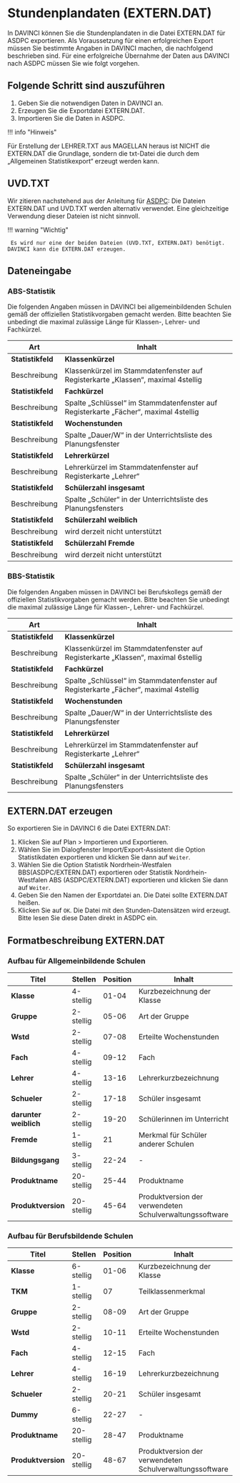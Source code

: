 # Stundenplandaten \(EXTERN.DAT\)

In DAVINCI können Sie die Stundenplandaten in die Datei EXTERN.DAT für ASDPC exportieren. Als Voraussetzung für einen erfolgreichen Export müssen Sie bestimmte Angaben in DAVINCI machen, die nachfolgend beschrieben sind. Für eine erfolgreiche Übernahme der Daten aus DAVINCI nach ASDPC müssen Sie wie folgt vorgehen.

## Folgende Schritt sind auszuführen

1. Geben Sie die notwendigen Daten in DAVINCI an.
2. Erzeugen Sie die Exportdatei EXTERN.DAT.
3. Importieren Sie die Daten in ASDPC.

!!! info "Hinweis"

   Für Erstellung der LEHRER.TXT aus MAGELLAN heraus ist NICHT die EXTERN.DAT die Grundlage, sondern die txt-Datei die durch dem „Allgemeinen Statistikexport“ erzeugt werden kann.

## UVD.TXT

Wir zitieren nachstehend aus der Anleitung für [ASDPC](https://schulverwaltungsprogramme.msb.nrw.de/asschule.pdf):
Die Dateien EXTERN.DAT und UVD.TXT werden alternativ verwendet. Eine gleichzeitige Verwendung dieser Dateien ist nicht sinnvoll.

!!! warning "Wichtig"

     Es wird nur eine der beiden Dateien (UVD.TXT, EXTERN.DAT) benötigt. DAVINCI kann die EXTERN.DAT erzeugen.

## Dateneingabe

### ABS-Statistik

Die folgenden Angaben müssen in DAVINCI bei allgemeinbildenden Schulen gemäß der offiziellen Statistikvorgaben gemacht werden. Bitte beachten Sie unbedingt die maximal zulässige Länge für Klassen-, Lehrer- und Fachkürzel.

Art               | Inhalt
----------------- | ------
**Statistikfeld** | **Klassenkürzel**
Beschreibung      | Klassenkürzel im Stammdatenfenster auf Registerkarte „Klassen“, maximal 4stellig
**Statistikfeld** | **Fachkürzel**
Beschreibung      | Spalte „Schlüssel“ im Stammdatenfenster auf Registerkarte „Fächer“, maximal 4stellig
**Statistikfeld** | **Wochenstunden**
Beschreibung      | Spalte „Dauer/W“ in der Unterrichtsliste des Planungsfenster
**Statistikfeld** | **Lehrerkürzel**
Beschreibung      | Lehrerkürzel im Stammdatenfenster auf Registerkarte „Lehrer“
**Statistikfeld** | **Schülerzahl insgesamt**
Beschreibung      | Spalte „Schüler“ in der Unterrichtsliste des Planungsfensters
**Statistikfeld** | **Schülerzahl weiblich**
Beschreibung      | wird derzeit nicht unterstützt
**Statistikfeld** | **Schülerzahl Fremde**
Beschreibung      | wird derzeit nicht unterstützt

### BBS-Statistik

Die folgenden Angaben müssen in DAVINCI bei Berufskollegs gemäß der offiziellen Statistikvorgaben gemacht werden. Bitte beachten Sie unbedingt die maximal zulässige Länge für Klassen-, Lehrer- und Fachkürzel.

Art               | Inhalt
----------------- | ------
**Statistikfeld** | **Klassenkürzel**
Beschreibung      | Klassenkürzel im Stammdatenfenster auf Registerkarte „Klassen“, maximal 6stellig
**Statistikfeld** | **Fachkürzel**
Beschreibung      | Spalte „Schlüssel“ im Stammdatenfenster auf Registerkarte „Fächer“, maximal 4stellig
**Statistikfeld** | **Wochenstunden**
Beschreibung      | Spalte „Dauer/W“ in der Unterrichtsliste des Planungsfenster
**Statistikfeld** | **Lehrerkürzel**
Beschreibung      | Lehrerkürzel im Stammdatenfenster auf Registerkarte „Lehrer“
**Statistikfeld** | **Schülerzahl insgesamt**
Beschreibung      | Spalte „Schüler“ in der Unterrichtsliste des Planungsfensters

## EXTERN.DAT erzeugen

So exportieren Sie in DAVINCI 6 die Datei EXTERN.DAT:

1. Klicken Sie auf Plan > Importieren und Exportieren.
2. Wählen Sie im Dialogfenster Import/Export-Assistent die Option Statistikdaten exportieren und klicken Sie dann auf `Weiter`.
3. Wählen Sie die Option Statistik Nordrhein-Westfalen BBS\(ASDPC/EXTERN.DAT\) exportieren oder Statistik Nordrhein-Westfalen ABS \(ASDPC/EXTERN.DAT\) exportieren und klicken Sie dann auf `Weiter`.
4. Geben Sie den Namen der Exportdatei an. Die Datei sollte EXTERN.DAT heißen.  
5. Klicken Sie auf `OK`. Die Datei mit den Stunden-Datensätzen wird erzeugt. Bitte lesen Sie diese Daten direkt in ASDPC ein.

## Formatbeschreibung EXTERN.DAT

### Aufbau für Allgemeinbildende Schulen

Titel                 | Stellen    | Position | Inhalt
--------------------- | ---------- | -------- | ------
**Klasse**            | 4-stellig  | 01-04    | Kurzbezeichnung der Klasse
**Gruppe**            | 2-stellig  | 05-06    | Art der Gruppe
**Wstd**              | 2-stellig  | 07-08    | Erteilte Wochenstunden
**Fach**              | 4-stellig  | 09-12    | Fach
**Lehrer**            | 4-stellig  | 13-16    | Lehrerkurzbezeichnung
**Schueler**          | 2-stellig  | 17-18    | Schüler insgesamt
**darunter weiblich** | 2-stellig  | 19-20    | Schülerinnen im Unterricht
**Fremde**            | 1-stellig  |    21    | Merkmal für Schüler anderer Schulen
**Bildungsgang**      | 3-stellig  | 22-24    | -
**Produktname**       | 20-stellig | 25-44    | Produktname
**Produktversion**    | 20-stellig | 45-64    | Produktversion der verwendeten Schulverwaltungssoftware

### Aufbau für Berufsbildende Schulen

Titel                 | Stellen    | Position | Inhalt
--------------------- | ---------- | -------- | ------
**Klasse**            | 6-stellig  | 01-06    | Kurzbezeichnung der Klasse
**TKM**               | 1-stellig  |    07    | Teilklassenmerkmal
**Gruppe**            | 2-stellig  | 08-09    | Art der Gruppe
**Wstd**              | 2-stellig  | 10-11    | Erteilte Wochenstunden
**Fach**              | 4-stellig  | 12-15    | Fach
**Lehrer**            | 4-stellig  | 16-19    | Lehrerkurzbezeichnung
**Schueler**          | 2-stellig  | 20-21    | Schüler insgesamt
**Dummy**             | 6-stellig  | 22-27    | -
**Produktname**       | 20-stellig | 28-47    | Produktname
**Produktversion**    | 20-stellig | 48-67    | Produktversion der verwendeten Schulverwaltungssoftware
